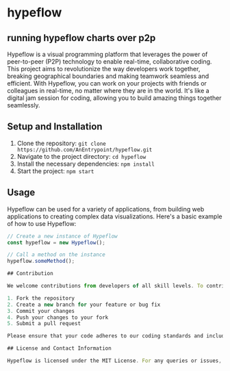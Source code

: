# hypeflow

## running hypeflow charts over p2p

Hypeflow is a visual programming platform that leverages the power of peer-to-peer (P2P) technology to enable real-time, collaborative coding. This project aims to revolutionize the way developers work together, breaking geographical boundaries and making teamwork seamless and efficient. With Hypeflow, you can work on your projects with friends or colleagues in real-time, no matter where they are in the world. It's like a digital jam session for coding, allowing you to build amazing things together seamlessly.

## Setup and Installation

1. Clone the repository: `git clone https://github.com/AnEntrypoint/hypeflow.git`
2. Navigate to the project directory: `cd hypeflow`
3. Install the necessary dependencies: `npm install`
4. Start the project: `npm start`

## Usage

Hypeflow can be used for a variety of applications, from building web applications to creating complex data visualizations. Here's a basic example of how to use Hypeflow:

```javascript
// Create a new instance of Hypeflow
const hypeflow = new Hypeflow();

// Call a method on the instance
hypeflow.someMethod();

## Contribution

We welcome contributions from developers of all skill levels. To contribute to Hypeflow:

1. Fork the repository
2. Create a new branch for your feature or bug fix
3. Commit your changes
4. Push your changes to your fork
5. Submit a pull request

Please ensure that your code adheres to our coding standards and includes appropriate tests.

## License and Contact Information

Hypeflow is licensed under the MIT License. For any queries or issues, please contact the project maintainers at hypeflow@example.com.
```
